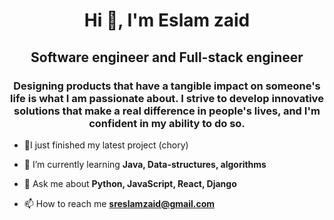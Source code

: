 <h1 align="center">Hi 👋, I'm Eslam zaid</h1>
<h2 align="center">Software engineer and Full-stack engineer</h1>
<h3 align="center">Designing products that have a tangible impact on someone's life is what I am passionate about. I strive to develop innovative solutions that make a real difference in people's lives, and I'm confident in my ability to do so.</h3>


- 🔭I just finished my latest project (chory)

- 🌱 I’m currently learning **Java, Data-structures, algorithms**

- 💬 Ask me about **Python, JavaScript, React, Django**

- 📫 How to reach me **sreslamzaid@gmail.com**


